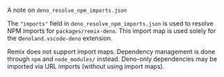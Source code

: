 A note on `deno_resolve_npm_imports.json`

The `"imports"` field in `deno_resolve_npm_imports.json` is used to resolve NPM imports for `packages/remix-deno`. This import map is used solely for the d`enoland.vscode-deno` extension.

Remix does not support import maps. Dependency management is done through `npm` and `node_modules/` instead. Deno-only dependencies may be imported via URL imports (without using import maps).
